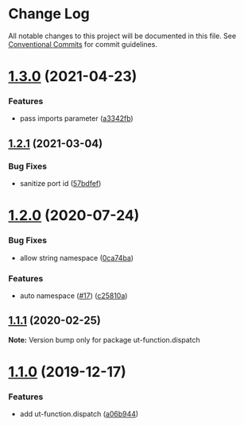 # Change Log

All notable changes to this project will be documented in this file.
See [Conventional Commits](https://conventionalcommits.org) for commit guidelines.

# [1.3.0](https://github.com/softwaregroup-bg/ut-function/compare/ut-function.merge@1.5.6...ut-function.dispatch@1.3.0) (2021-04-23)


### Features

* pass imports parameter ([a3342fb](https://github.com/softwaregroup-bg/ut-function/commit/a3342fbc34eff7ec41b8016507afae4c6f1f4c34))





## [1.2.1](https://github.com/softwaregroup-bg/ut-function/compare/ut-function.pad@1.3.0...ut-function.dispatch@1.2.1) (2021-03-04)


### Bug Fixes

* sanitize port id ([57bdfef](https://github.com/softwaregroup-bg/ut-function/commit/57bdfef232fb76cadc7ac3604cd758e44ee55c22))





# [1.2.0](https://github.com/softwaregroup-bg/ut-function/compare/ut-function.xml2json@1.1.8...ut-function.dispatch@1.2.0) (2020-07-24)


### Bug Fixes

* allow string namespace ([0ca74ba](https://github.com/softwaregroup-bg/ut-function/commit/0ca74bab57a86e4c13811a0f3191011a66b357d9))


### Features

* auto namespace ([#17](https://github.com/softwaregroup-bg/ut-function/issues/17)) ([c25810a](https://github.com/softwaregroup-bg/ut-function/commit/c25810a656bd2e4b13dde275efbd5da3b338505b))





## [1.1.1](https://github.com/softwaregroup-bg/ut-function/compare/ut-function.merge@1.5.4...ut-function.dispatch@1.1.1) (2020-02-25)

**Note:** Version bump only for package ut-function.dispatch





# [1.1.0](https://github.com/softwaregroup-bg/ut-function/compare/ut-function.xml2json@1.1.1...ut-function.dispatch@1.1.0) (2019-12-17)


### Features

* add ut-function.dispatch ([a06b944](https://github.com/softwaregroup-bg/ut-function/commit/a06b944))

